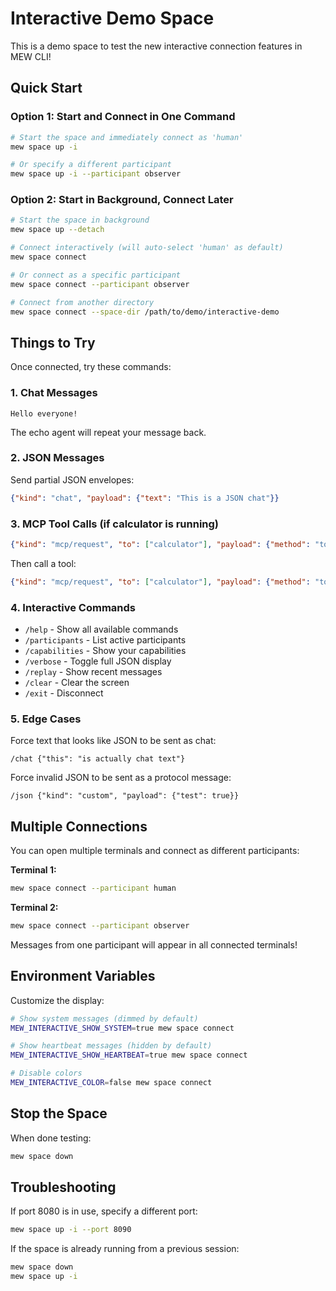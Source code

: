 # Interactive Demo Space

This is a demo space to test the new interactive connection features in MEW CLI!

## Quick Start

### Option 1: Start and Connect in One Command
```bash
# Start the space and immediately connect as 'human'
mew space up -i

# Or specify a different participant
mew space up -i --participant observer
```

### Option 2: Start in Background, Connect Later
```bash
# Start the space in background
mew space up --detach

# Connect interactively (will auto-select 'human' as default)
mew space connect

# Or connect as a specific participant
mew space connect --participant observer

# Connect from another directory
mew space connect --space-dir /path/to/demo/interactive-demo
```

## Things to Try

Once connected, try these commands:

### 1. Chat Messages
```
Hello everyone!
```
The echo agent will repeat your message back.

### 2. JSON Messages
Send partial JSON envelopes:
```json
{"kind": "chat", "payload": {"text": "This is a JSON chat"}}
```

### 3. MCP Tool Calls (if calculator is running)
```json
{"kind": "mcp/request", "to": ["calculator"], "payload": {"method": "tools/list"}}
```

Then call a tool:
```json
{"kind": "mcp/request", "to": ["calculator"], "payload": {"method": "tools/call", "params": {"name": "add", "arguments": {"a": 5, "b": 3}}}}
```

### 4. Interactive Commands
- `/help` - Show all available commands
- `/participants` - List active participants
- `/capabilities` - Show your capabilities
- `/verbose` - Toggle full JSON display
- `/replay` - Show recent messages
- `/clear` - Clear the screen
- `/exit` - Disconnect

### 5. Edge Cases
Force text that looks like JSON to be sent as chat:
```
/chat {"this": "is actually chat text"}
```

Force invalid JSON to be sent as a protocol message:
```
/json {"kind": "custom", "payload": {"test": true}}
```

## Multiple Connections

You can open multiple terminals and connect as different participants:

**Terminal 1:**
```bash
mew space connect --participant human
```

**Terminal 2:**
```bash
mew space connect --participant observer
```

Messages from one participant will appear in all connected terminals!

## Environment Variables

Customize the display:
```bash
# Show system messages (dimmed by default)
MEW_INTERACTIVE_SHOW_SYSTEM=true mew space connect

# Show heartbeat messages (hidden by default)
MEW_INTERACTIVE_SHOW_HEARTBEAT=true mew space connect

# Disable colors
MEW_INTERACTIVE_COLOR=false mew space connect
```

## Stop the Space

When done testing:
```bash
mew space down
```

## Troubleshooting

If port 8080 is in use, specify a different port:
```bash
mew space up -i --port 8090
```

If the space is already running from a previous session:
```bash
mew space down
mew space up -i
```